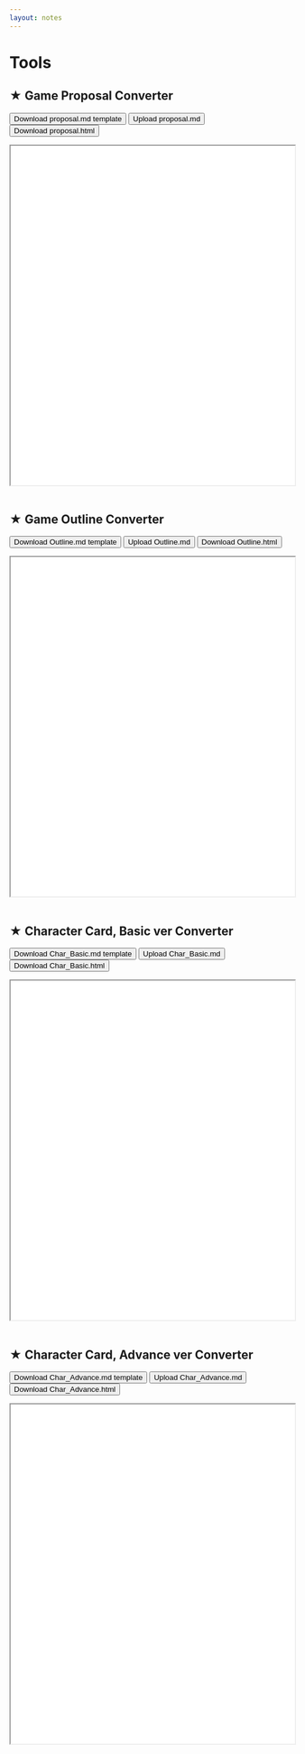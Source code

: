 ```yaml
---
layout: notes
---
```


# Tools

## ★ Game Proposal Converter
<button class="download-template" data-path="proposal/proposal.md">Download proposal.md template</button>
<button class="uploadAndPreviewButton" data-target-iframe="gameProposalPreview" data-path="proposal/proposal.html.txt">Upload proposal.md</button>
<button class="downloadHtmlButton" data-for="gameProposalPreview" data-default-name="proposal.html">Download proposal.html</button>
<iframe id="gameProposalPreview" width="100%" height="600px" style="background-color: white;"></iframe>
<br><br>

## ★ Game Outline Converter
<button class="download-template" data-path="outline/outline.md">Download Outline.md template</button>
<button class="uploadAndPreviewButton" data-target-iframe="gameOutlinePreview" data-path="outline/outline.html.txt">Upload Outline.md</button>
<button class="downloadHtmlButton" data-for="gameOutlinePreview" data-default-name="outline.html">Download Outline.html</button>
<iframe id="gameOutlinePreview" width="100%" height="600px" style="background-color: white;"></iframe>
<br><br>

## ★ Character Card, Basic ver Converter
<button class="download-template" data-path="character/basic.md">Download Char_Basic.md template</button>
<button class="uploadAndPreviewButton" data-target-iframe="Char_BasicPreview" data-path="character/basic.html.txt">Upload Char_Basic.md</button>
<button class="downloadHtmlButton" data-for="Char_BasicPreview" data-default-name="basic.html">Download Char_Basic.html</button>
<iframe id="Char_BasicPreview" width="100%" height="600px" style="background-color: white;"></iframe>
<br><br>

## ★ Character Card, Advance ver Converter
<button class="download-template" data-path="character/advance.md">Download Char_Advance.md template</button>
<button class="uploadAndPreviewButton" data-target-iframe="Char_AdvancePreview" data-path="character/advance.html.txt">Upload Char_Advance.md</button>
<button class="downloadHtmlButton" data-for="Char_AdvancePreview" data-default-name="advance.html">Download Char_Advance.html</button>
<iframe id="Char_AdvancePreview" width="100%" height="600px" style="background-color: white;"></iframe>
<br><br>

<script>
document.querySelectorAll('.download-template').forEach(button => {
    button.addEventListener('click', function() {
        const filePath = this.getAttribute('data-path');
        const link = document.createElement('a');
        link.href = './' + filePath;
        link.download = filePath.substring(filePath.lastIndexOf('/') + 1);
        document.body.appendChild(link);
        link.click();
        document.body.removeChild(link);
    });
});

document.querySelectorAll('.uploadAndPreviewButton').forEach(button => {
    button.addEventListener('click', function() {
        const targetIframeID = this.getAttribute('data-target-iframe');
        const htmlFilePath = this.getAttribute('data-path');
        const fileInput = document.createElement('input');
        fileInput.type = 'file';
        fileInput.accept = '.md';
        
        fileInput.onchange = e => {
            const file = e.target.files[0];
            if (!file) return;
            
            const reader = new FileReader();
            reader.onload = function(e) {
                const mdContent = e.target.result;
                
                fetch('./' + htmlFilePath)
                    .then(response => response.text())
                    .then(templateHtml => {
                        const convertedHtml = convertMdContentToHtml(mdContent, templateHtml);
                        displayInIframe(convertedHtml, targetIframeID);
                        prepareDownloadHtmlButton(convertedHtml, button.nextElementSibling, targetIframeID);
                    })
                    .catch(error => console.error('Error loading the HTML template:', error));
            };
            
            reader.readAsText(file);
        };

        fileInput.click();
    });
});

function convertMdContentToHtml(mdContent, templateHtml) {
    // Split the Markdown content into lines for parsing
    const lines = mdContent.split('\n');

    // Initialize an object to hold the parsed content by tags
    const contentByTag = {};

    // Parse each line of the Markdown content
    lines.forEach(line => {
        // Check if the line is a heading, indicating a new section/tag
        if (line.startsWith("##")) {
            const tag = line.substring(2).trim();
            // Ensure an array exists for this tag to hold its content
            if (!contentByTag[tag]) {
                contentByTag[tag] = [];
            }
        } else if (line.startsWith("*")) {
            // Assuming the last tag encountered is the current section
            const lastTag = Object.keys(contentByTag).pop();
            // Add list item content to the current tag's array, formatted as HTML
            if (lastTag) {
                contentByTag[lastTag].push(line.substring(1).trim() + "<br>");
            }
        } else {
            // For non-list content, add it directly to the last encountered tag's array
            const lastTag = Object.keys(contentByTag).pop();
            if (lastTag) {
                contentByTag[lastTag].push(line.trim());
            }
        }
    });

    // Convert the arrays of content into HTML strings
    Object.keys(contentByTag).forEach(tag => {
        contentByTag[tag] = contentByTag[tag].join(' ');
    });

    // Load the template HTML and replace placeholders with actual content
    let htmlOutput = templateHtml;
    Object.entries(contentByTag).forEach(([tag, content]) => {
        // Create a regex to find the placeholder in the HTML template
        const regex = new RegExp(`\\{\\{${tag}\\}\\}`, 'g');
        // Replace the placeholder with the actual content
        htmlOutput = htmlOutput.replace(regex, content);
    });

    // Return the modified HTML, ready for display or download
    return htmlOutput;
}

function displayInIframe(htmlContent, iframeId) {
    const targetIframe = document.getElementById(iframeId);
    const blob = new Blob([htmlContent], {type: 'text/html'});
    const url = URL.createObjectURL(blob);
    targetIframe.src = url;
}

function prepareDownloadHtmlButton(htmlContent, downloadButton, iframeId) {
    const defaultName = downloadButton.getAttribute('data-default-name');
    downloadButton.onclick = () => {
        const blob = new Blob([htmlContent], {type: 'text/html'});
        const url = URL.createObjectURL(blob);
        const link = document.createElement('a');
        link.href = url;
        link.download = defaultName;
        document.body.appendChild(link);
        link.click();
        document.body.removeChild(link);
    };
}
</script>
